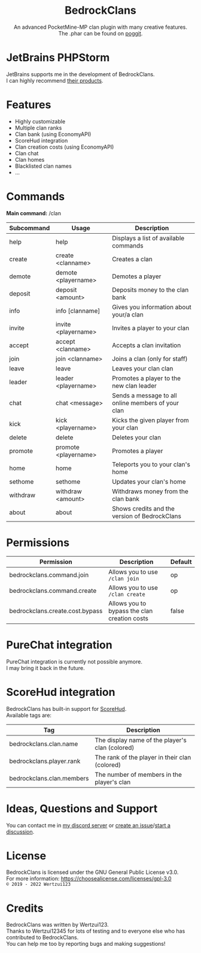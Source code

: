 <h1 align="center">BedrockClans</h1>
<p align="center">
An advanced PocketMine-MP clan plugin with many creative features.
<br>The .phar can be found on <a href="https://poggit.pmmp.io/ci/Wertzui123/BedrockClans/BedrockClans/">poggit</a>.
</p>

# JetBrains PHPStorm
JetBrains supports me in the development of BedrockClans.
<br>I can highly recommend <a href="https://jetbrains.com?from=BedrockClans">their products</a>.

# Features
* Highly customizable
* Multiple clan ranks
* Clan bank (using EconomyAPI)
* ScoreHud integration
* Clan creation costs (using EconomyAPI)
* Clan chat
* Clan homes
* Blacklisted clan names
* ...

# Commands
**Main command:** /clan

| Subcommand | Usage                 | Description                                        |
|------------|-----------------------|----------------------------------------------------|
| help       | help                  | Displays a list of available commands              |
| create     | create \<clanname>    | Creates a clan                                     |
| demote     | demote \<playername>  | Demotes a player                                   |
| deposit    | deposit \<amount>     | Deposits money to the clan bank                    |
| info       | info \[clanname]      | Gives you information about your/a clan            |
| invite     | invite \<playername>  | Invites a player to your clan                      |
| accept     | accept \<clanname>    | Accepts a clan invitation                          |
| join       | join \<clanname>      | Joins a clan (only for staff)                      |
| leave      | leave                 | Leaves your clan clan                              |
| leader     | leader \<playername>  | Promotes a player to the new clan leader           |
| chat       | chat \<message>       | Sends a message to all online members of your clan |
| kick       | kick \<playername>    | Kicks the given player from your clan              |
| delete     | delete                | Deletes your clan                                  |
| promote    | promote \<playername> | Promotes a player                                  |
| home       | home                  | Teleports you to your clan's home                  |
| sethome    | sethome               | Updates your clan's home                           |
| withdraw   | withdraw \<amount>    | Withdraws money from the clan bank                 |
| about      | about                 | Shows credits and the version of BedrockClans      |

# Permissions
| Permission                      | Description                                  | Default |
|---------------------------------|----------------------------------------------|---------|
| bedrockclans.command.join       | Allows you to use `/clan join`               | op      |
| bedrockclans.command.create     | Allows you to use `/clan create`             | op      |
| bedrockclans.create.cost.bypass | Allows you to bypass the clan creation costs | false   |

# PureChat integration
PureChat integration is currently not possible anymore.
<br>I may bring it back in the future.

# ScoreHud integration
BedrockClans has built-in support for <a href="https://github.com/Ifera/ScoreHud">ScoreHud</a>.
<br>Available tags are:

| Tag                       | Description                                     |
|---------------------------|-------------------------------------------------|
| bedrockclans.clan.name    | The display name of the player's clan (colored) |
| bedrockclans.player.rank  | The rank of the player in their clan (colored)  |
| bedrockclans.clan.members | The number of members in the player's clan      |

# Ideas, Questions and Support
You can contact me in <a href="https://discord.gg/eGhZGtF">my discord server</a> or <a href="https://github.com/Wertzui123/BedrockClans/issues/new">create an issue</a>/<a href="https://github.com/Wertzui123/BedrockClans/discussions/new">start a discussion</a>.

# License
BedrockClans is licensed under the GNU General Public License v3.0.
<br>For more information: https://choosealicense.com/licenses/gpl-3.0
<br><code>© 2019 - 2022 Wertzui123</code>

# Credits
BedrockClans was written by Wertzui123.
<br>Thanks to Wertzui12345 for lots of testing and to everyone else who has contributed to BedrockClans.
<br>You can help me too by reporting bugs and making suggestions!
